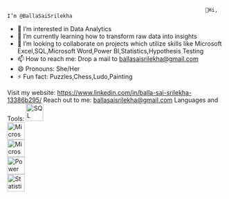                                                                     👋Hi, I’m @BallaSaiSrilekha
- 👀 I’m interested in Data Analytics
- 🌱 I’m currently learning how to transform raw data into insights
- 💞️ I’m looking to collaborate on projects which utilize skills like Microsoft Excel,SQL,Microsoft Word,Power BI,Statistics,Hypothesis Testing
- 📫 How to reach me: Drop a mail to ballasaisrilekha@gmail.com
- 😄 Pronouns: She/Her
- ⚡ Fun fact: Puzzles,Chess,Ludo,Painting

Visit my website: https://www.linkedin.com/in/balla-sai-srilekha-13386b295/
Reach out to me: ballasaisrilekha@gmail.com
Languages and Tools: <img src="https://upload.wikimedia.org/wikipedia/commons/2/29/Postgresql_elephant.svg" alt="SQL" width="40" height="40"/>  
<img src="https://upload.wikimedia.org/wikipedia/commons/1/1e/Microsoft_Office_Word_Logo.svg" alt="Microsoft Word" width="40" height="40"/>  
<img src="https://upload.wikimedia.org/wikipedia/commons/0/0a/Microsoft_Office_logo_2019.svg" alt="Microsoft Office" width="40" height="40"/>  
<img src="https://upload.wikimedia.org/wikipedia/commons/3/3d/Microsoft_Power_BI_Logo.svg" alt="Power BI" width="40" height="40"/>  
<img src="https://upload.wikimedia.org/wikipedia/commons/4/45/Statistics_icon.svg" alt="Statistics" width="40" height="40"/>



